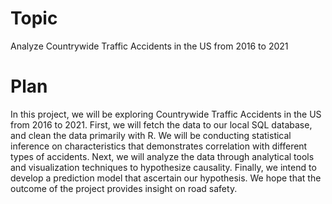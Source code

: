 # Topic
Analyze Countrywide Traffic Accidents in the US from 2016 to 2021  


# Plan 
In this project, we will be exploring Countrywide Traffic Accidents in the US from 2016 to 2021. First, we will fetch the data to our local SQL database, and clean the data primarily with R. We will be conducting statistical inference on characteristics that demonstrates correlation with different types of accidents. Next, we will analyze the data through analytical tools and visualization techniques to hypothesize causality. Finally, we intend to develop a prediction model that ascertain our hypothesis. We hope that the outcome of the project provides insight on road safety. 
